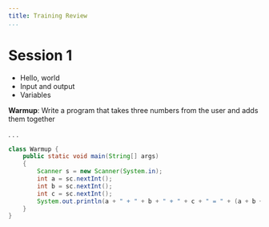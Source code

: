 ```yaml
---
title: Training Review
...
```


# Session 1

- Hello, world
- Input and output
- Variables

**Warmup**: Write a program that takes three numbers from the user and adds them together

. . .

```java
class Warmup {
	public static void main(String[] args)
	{
		Scanner s = new Scanner(System.in);
		int a = sc.nextInt();
		int b = sc.nextInt();
		int c = sc.nextInt();
		System.out.println(a + " + " + b + " + " + c + " = " + (a + b + c));
	}
}
```
